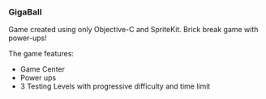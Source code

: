 ### GigaBall
Game created using only Objective-C and SpriteKit.
Brick break game with power-ups!

The game features:
- Game Center
- Power ups
- 3 Testing Levels with progressive difficulty and time limit
